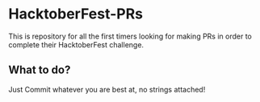 # HacktoberFest-PRs
This is repository for all the first timers looking for making PRs in order to complete their HacktoberFest challenge.
## What to do?
Just Commit whatever you are best at, no strings attached!
